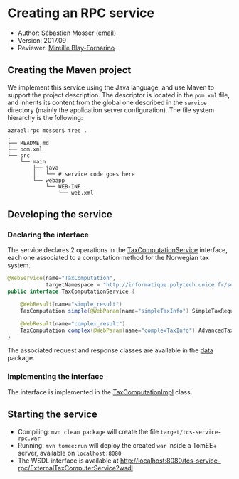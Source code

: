 # Creating an RPC service

  * Author: Sébastien Mosser [(email)](mosser@i3s.unice.fr)
  * Version: 2017.09
  * Reviewer: [Mireille Blay-Fornarino](blay@i3s.unice.fr)

## Creating the Maven project

We implement this service using the Java language, and use Maven to support the project description. The descriptor is located in the `pom.xml` file, and inherits its content from the global one described in the `service` directory (mainly the application server configuration).  The file system hierarchy is the following:

```
azrael:rpc mosser$ tree .
.
├── README.md
├── pom.xml
└── src
    └── main
        ├── java
        │   └── # service code goes here
        └── webapp
            └── WEB-INF
                └── web.xml
```

## Developing the service

### Declaring the interface

The service declares 2 operations in the [TaxComputationService](https://github.com/polytechnice-si/5A-Microservices-Integration/blob/master/services/rpc/src/main/java/tcs/service/TaxComputationService.java) interface, each one associated to a computation method for the Norwegian tax system.

```java
@WebService(name="TaxComputation", 
			targetNamespace = "http://informatique.polytech.unice.fr/soa1/cookbook/")
public interface TaxComputationService {

	@WebResult(name="simple_result")
	TaxComputation simple(@WebParam(name="simpleTaxInfo") SimpleTaxRequest request);

	@WebResult(name="complex_result")
	TaxComputation complex(@WebParam(name="complexTaxInfo") AdvancedTaxRequest request);
}
```

The associated request and response classes are available in the [data](https://github.com/polytechnice-si/5A-Microservices-Integration/tree/master/services/rpc/src/main/java/tcs/data) package.

### Implementing the interface

The interface is implemented in the [TaxComputationImpl](https://github.com/polytechnice-si/5A-Microservices-Integration/blob/master/services/rpc/src/main/java/tcs/service/TaxComputationImpl.java) class.

## Starting the service

  * Compiling: `mvn clean package` will create the file `target/tcs-service-rpc.war`
  * Running: `mvn tomee:run` will deploy the created `war` inside a TomEE+ server, available on `localhost:8080`
  * The WSDL interface is available at [http://localhost:8080/tcs-service-rpc/ExternalTaxComputerService?wsdl](http://localhost:8080/tcs-service-rpc/ExternalTaxComputerService?wsdl)

